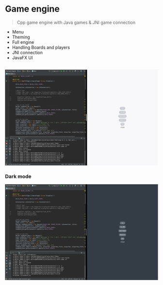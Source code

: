 # Game engine
> Cpp game engine with Java games & JNI game connection

* Menu
* Theming
* Full engine
* Handling Boards and players
* JNI connection
* JavaFX UI

</br>
<img src="./sc1.png" width="750px" title="screen 1"/>

### Dark mode
<img src="./sc2.png" width="750px" title="screen 2"/>
